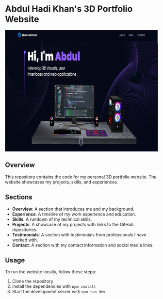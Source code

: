 # Abdul Hadi Khan's 3D Portfolio Website

<a href="https://abdulhadikhan.vercel.app/" target="_blank" rel="noreferrer"> 
  <img height="400" src="public/Screenshot.png">
</a>

## Overview

This repository contains the code for my personal 3D portfolio website. The website showcases my projects, skills, and experiences.

## Sections

- **Overview**: A section that introduces me and my background.
- **Experience**: A timeline of my work experience and education.
- **Skills**: A rundown of my technical skills.
- **Projects**: A showcase of my projects with links to the GitHub repositories.
- **Testimonials**: A section with testimonials from professionals I have worked with.
- **Contact**: A section with my contact information and social media links.

## Usage

To run the website locally, follow these steps:

1. Clone the repository
2. Install the dependencies with `npm install`
3. Start the development server with `npm run dev`

<br>
